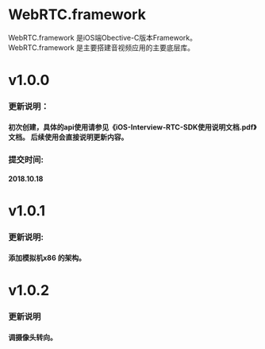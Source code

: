 # WebRTC.framework

WebRTC.framework 是iOS端Obective-C版本Framework。WebRTC.framework 是主要搭建音视频应用的主要底层库。

# v1.0.0
### 更新说明：
#### 初次创建，具体的api使用请参见《iOS-Interview-RTC-SDK使用说明文档.pdf》文档。  后续使用会直接说明更新内容。
### 提交时间:
#### 2018.10.18

# v1.0.1
### 更新说明: 
#### 添加模拟机x86 的架构。

# v1.0.2
### 更新说明
#### 调摄像头转向。

